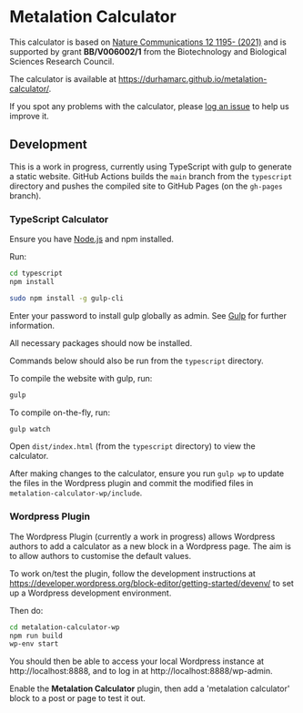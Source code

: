 # Metalation Calculator

This calculator is based on [Nature Communications 12 1195- (2021)](https://doi.org/10.1038/s41467-021-21479-8) and is supported by grant **BB/V006002/1** from the Biotechnology and Biological Sciences Research Council.

The calculator is available at https://durhamarc.github.io/metalation-calculator/.

If you spot any problems with the calculator, please [log an issue](https://github.com/DurhamARC/metalation-calculator/issues/new/choose) to help us improve it.

## Development

This is a work in progress, currently using TypeScript with gulp to generate a static website. GitHub Actions builds the `main` branch from the `typescript` directory and pushes the compiled site to GitHub Pages (on the `gh-pages` branch).


### TypeScript Calculator

Ensure you have [Node.js](https://nodejs.org/en/) and npm installed.

Run:

```bash
cd typescript
npm install

sudo npm install -g gulp-cli
```
Enter your password to install gulp globally as admin. See [Gulp](https://www.typescriptlang.org/docs/handbook/gulp.html) for further information.

All necessary packages should now be installed.

Commands below should also be run from the `typescript` directory.

To compile the website with gulp, run:

```bash
gulp
```

To compile on-the-fly, run:

```bash
gulp watch
```

Open `dist/index.html` (from the `typescript` directory) to view the calculator.

After making changes to the calculator, ensure you run `gulp wp` to update the files in the Wordpress plugin and commit
the modified files in `metalation-calculator-wp/include`.

### Wordpress Plugin

The Wordpress Plugin (currently a work in progress) allows Wordpress authors to add a calculator as a new block in a
Wordpress page. The aim is to allow authors to customise the default values.

To work on/test the plugin, follow the development instructions at https://developer.wordpress.org/block-editor/getting-started/devenv/ to set up a Wordpress development environment.

Then do:

```bash
cd metalation-calculator-wp
npm run build
wp-env start
```

You should then be able to access your local Wordpress instance at http://localhost:8888, and to log in at
http://localhost:8888/wp-admin.

Enable the **Metalation Calculator** plugin, then add a 'metalation calculator' block to a post or page to test it out.
